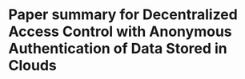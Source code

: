 # Paper summary for Decentralized Access Control with Anonymous Authentication of Data Stored in Clouds

